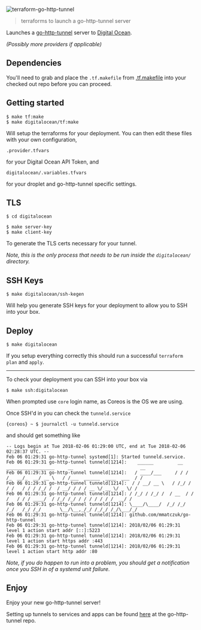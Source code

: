 ![terraform-go-http-tunnel][splash]

> terraforms to launch a go-http-tunnel server

Launches a [go-http-tunnel][go-http-tunnel] server to [Digital
Ocean][digital-ocean].

*(Possibly more providers if applicable)*


## Dependencies

You'll need to grab and place the `.tf.makefile` from
[.tf.makefile][.tf.makefile] into your checked out repo before you can proceed.


## Getting started

    $ make tf:make
    $ make digitalocean/tf:make


Will setup the terraforms for your deployment. You can then edit these files
with your own configuration,

    .provider.tfvars


for your Digital Ocean API Token, and

    digitalocean/.variables.tfvars


for your droplet and go-http-tunnel specific settings.


## TLS

    $ cd digitalocean

    $ make server-key
    $ make client-key


To generate the TLS certs necessary for your tunnel.

*Note, this is the only process that needs to be run inside the `digitalocean/`
directory.*


## SSH Keys

    $ make digitalocean/ssh-kegen


Will help you generate SSH keys for your deployment to allow you to SSH into
your box.


## Deploy

    $ make digitalocean


If you setup everything correctly this should run a successful `terraform plan`
and `apply`.


---

To check your deployment you can SSH into your box via

    $ make ssh:digitalocean


When prompted use `core` login name, as Coreos is the OS we are using.

Once SSH'd in you can check the `tunneld.service`

    {coreos} ~ $ journalctl -u tunneld.service


and should get something like

    -- Logs begin at Tue 2018-02-06 01:29:00 UTC, end at Tue 2018-02-06 02:28:37 UTC. --
    Feb 06 01:29:31 go-http-tunnel systemd[1]: Started tunneld.service.
    Feb 06 01:29:31 go-http-tunnel tunneld[1214]:    ______         __  __________________     __                         __
    Feb 06 01:29:31 go-http-tunnel tunneld[1214]:   / ____/___     / / / /_  __/_  __/ __ \   / /___  ______  ____  ___  / /
    Feb 06 01:29:31 go-http-tunnel tunneld[1214]:  / / __/ __ \   / /_/ / / /   / / / /_/ /  / __/ / / / __ \/ __ \/ _ \/ /
    Feb 06 01:29:31 go-http-tunnel tunneld[1214]: / /_/ / /_/ /  / __  / / /   / / / ____/  / /_/ /_/ / / / / / / /  __/ /
    Feb 06 01:29:31 go-http-tunnel tunneld[1214]: \____/\____/  /_/ /_/ /_/   /_/ /_/       \__/\__,_/_/ /_/_/ /_/\___/_/
    Feb 06 01:29:31 go-http-tunnel tunneld[1214]: github.com/mmatczuk/go-http-tunnel
    Feb 06 01:29:31 go-http-tunnel tunneld[1214]: 2018/02/06 01:29:31 level 1 action start addr [::]:5223
    Feb 06 01:29:31 go-http-tunnel tunneld[1214]: 2018/02/06 01:29:31 level 1 action start https addr :443
    Feb 06 01:29:31 go-http-tunnel tunneld[1214]: 2018/02/06 01:29:31 level 1 action start http addr :80


*Note, if you do happen to run into a problem, you should get a notification
once you SSH in of a systemd unit failure.*


## Enjoy

Enjoy your new go-http-tunnel server! 


Setting up tunnels to services and apps can be found [here][go-http-tunnel] at
the go-http-tunnel repo.


[splash]: https://s3.amazonaws.com/assets.github.com/splash-terraform-go-http-tunnel.svg
[digital-ocean]: https://digitalocean.com
[go-http-tunnel]: https://github.com/mmatczuk/go-http-tunnel
[.tf.makefile]: https://github.com/nowk/.tf.makefile

